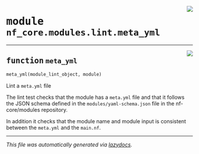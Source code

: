<!-- markdownlint-disable -->

<a href="../../nf_core/modules/lint/meta_yml.py#L0"><img align="right" style="float:right;" src="https://img.shields.io/badge/-source-cccccc?style=flat-square"></a>

# <kbd>module</kbd> `nf_core.modules.lint.meta_yml`





---

<a href="../../nf_core/modules/lint/meta_yml.py#L10"><img align="right" style="float:right;" src="https://img.shields.io/badge/-source-cccccc?style=flat-square"></a>

## <kbd>function</kbd> `meta_yml`

```python
meta_yml(module_lint_object, module)
```

Lint a ``meta.yml`` file 

The lint test checks that the module has a ``meta.yml`` file and that it follows the JSON schema defined in the ``modules/yaml-schema.json`` file in the nf-core/modules repository. 

In addition it checks that the module name and module input is consistent between the ``meta.yml`` and the ``main.nf``. 




---

_This file was automatically generated via [lazydocs](https://github.com/ml-tooling/lazydocs)._
